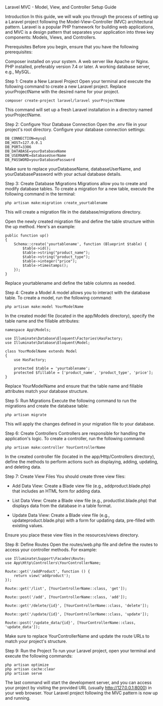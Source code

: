 Laravel MVC - Model, View, and Controller Setup Guide

Introduction
    In this guide, we will walk you through the process of setting up a Laravel project following the Model-View-Controller (MVC) architectural pattern. Laravel is a popular PHP framework for building web applications, and MVC is a design pattern that separates your application into three key components: Models, Views, and Controllers.

Prerequisites
    Before you begin, ensure that you have the following prerequisites:

Composer installed on your system.
A web server like Apache or Nginx.
PHP installed, preferably version 7.4 or later.
A working database server, e.g., MySQL.

Step 1: Create a New Laravel Project
    Open your terminal and execute the following command to create a new Laravel project. Replace yourProjectName with the desired name for your project.

    composer create-project laravel/laravel yourProjectName

This command will set up a fresh Laravel installation in a directory named yourProjectName.

Step 2: Configure Your Database Connection
    Open the .env file in your project's root directory. Configure your database connection settings:

    DB_CONNECTION=mysql
    DB_HOST=127.0.0.1
    DB_PORT=3306
    DB_DATABASE=yourDatabaseName
    DB_USERNAME=databaseUserName
    DB_PASSWORD=yourDatabasePassword
    
Make sure to replace yourDatabaseName, databaseUserName, and yourDatabasePassword with your actual database details.

Step 3: Create Database Migrations
    Migrations allow you to create and modify database tables. To create a migration for a new table, execute the following command in the terminal:


    php artisan make:migration create_yourtablename

This will create a migration file in the database/migrations directory.

Open the newly created migration file and define the table structure within the up method. Here's an example:

    public function up()
    {
        Schema::create('yourtablename', function (Blueprint $table) {
            $table->id();
            $table->string("product_name");
            $table->string("product_type");
            $table->integer("price");
            $table->timestamps();
        });
    }
    
Replace yourtablename and define the table columns as needed.

Step 4: Create a Model
A model allows you to interact with the database table. To create a model, run the following command:

    php artisan make:model YourModelName

In the created model file (located in the app/Models directory), specify the table name and the fillable attributes:


    namespace App\Models;

    use Illuminate\Database\Eloquent\Factories\HasFactory;
    use Illuminate\Database\Eloquent\Model;

    class YourModelName extends Model
    {
        use HasFactory;

        protected $table = 'yourtablename';
        protected $fillable = ['product_name', 'product_type', 'price'];
    }
    
Replace YourModelName and ensure that the table name and fillable attributes match your database structure.

Step 5: Run Migrations
    Execute the following command to run the migrations and create the database table:

    php artisan migrate

This will apply the changes defined in your migration file to your database.

Step 6: Create Controllers
    Controllers are responsible for handling the application's logic. To create a controller, run the following command:


    php artisan make:controller YourControllerName
    
In the created controller file (located in the app/Http/Controllers directory), define the methods to perform actions such as displaying, adding, updating, and deleting data.

Step 7: Create View Files
    You should create three view files:

 - Add Data View: Create a Blade view file (e.g., addproduct.blade.php) that includes an HTML form for adding data.

 - List Data View: Create a Blade view file (e.g., productlist.blade.php) that displays data from the database in a table format.

 - Update Data View: Create a Blade view file (e.g., updateproduct.blade.php) with a form for updating data, pre-filled with existing values.

Ensure you place these view files in the resources/views directory.

Step 8: Define Routes
    Open the routes/web.php file and define the routes to access your controller methods. For example:

    use Illuminate\Support\Facades\Route;
    use App\Http\Controllers\YourControllerName;

    Route::get('/addProduct', function () {
        return view('addproduct');
    });

    Route::get('/list', [YourControllerName::class, 'get']);

    Route::post('/add', [YourControllerName::class, 'add']);

    Route::get('/delete/{id}', [YourControllerName::class, 'delete']);

    Route::get('/update/{id}', [YourControllerName::class, 'update']);

    Route::post('/update_data/{id}', [YourControllerName::class, 'update_data']);
    
Make sure to replace YourControllerName and update the route URLs to match your project's structure.

Step 9: Run the Project
    To run your Laravel project, open your terminal and execute the following commands:


    php artisan optimize
    php artisan cache:clear
    php artisan serve

The last command will start the development server, and you can access your project by visiting the provided URL (usually http://127.0.0.1:8000) in your web browser.
Your Laravel project following the MVC pattern is now up and running.
